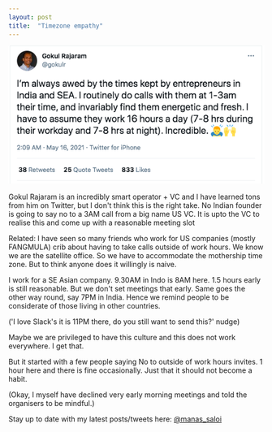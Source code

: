 ```yaml
---
layout: post
title:  "Timezone empathy"
---
```


![Calling at 3AM](/assets/img/gokulrajaram.png)

Gokul Rajaram is an incredibly smart operator + VC and I have learned tons from him on Twitter, but I don't think this is the right take. No Indian founder is going to say no to a 3AM call from a big name US VC. It is upto the VC to realise this and come up with a reasonable meeting slot

Related: I have seen so many friends who work for US companies (mostly FANGMULA) crib about having to take calls outside of work hours. We know we are the satellite office. So we have to accommodate the mothership time zone. But to think anyone does it willingly is naive.

I work for a SE Asian company. 9.30AM in Indo is 8AM here. 1.5 hours early is still reasonable. But we don't set meetings that early. Same goes the other way round, say 7PM in India. Hence we remind people to be considerate of those living in other countries.

('I love Slack's it is 11PM there, do you still want to send this?' nudge)

Maybe we are privileged to have this culture and this does not work everywhere. I get that.

But it started with a few people saying No to outside of work hours invites. 1 hour here and there is fine occasionally. Just that it should not become a habit.

(Okay, I myself have declined very early morning meetings and told the organisers to be mindful.)

Stay up to date with my latest posts/tweets here: [@manas_saloi](http://twitter.com/manas_saloi)
